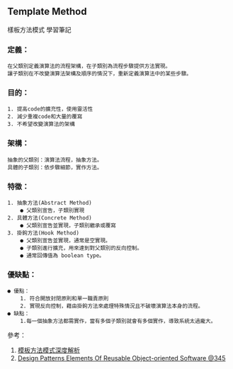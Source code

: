 ## Template Method


樣板方法模式 學習筆記

### 定義：
    在父類別定義演算法的流程架構，在子類別為流程步驟提供方法實現。
    讓子類別在不改變演算法架構及順序的情況下，重新定義演算法中的某些步驟。

### 目的：
    1. 提高code的擴充性，使用靈活性
    2. 減少重複code和大量的覆寫
    3. 不希望改變演算法的架構

### 架構：
    抽象的父類別：演算法流程，抽象方法。
    具體的子類別：依步驟細節，實作方法。

### 特徵：
    1. 抽象方法(Abstract Method)
        ● 父類別宣告，子類別實現
    2. 具體方法(Concrete Method)
        ● 父類別宣告並實現，子類別繼承或覆寫
    3. 掛鉤方法(Hook Method)
        ● 父類別宣告並實現，通常是空實現。
        ● 子類別進行擴充，用來達到對父類別的反向控制。
        ● 通常回傳值為 boolean type。

### 優缺點：
    ● 優點：
        1. 符合開放封閉原則和單一職責原則
        2. 實現反向控制，藉由掛鉤方法來處理特殊情況且不破壞演算法本身的流程。
    ● 缺點：
        1.每一個抽象方法都需實作，當有多個子類別就會有多個實作，導致系統太過龐大。



參考：
1. <a href = "https://blog.csdn.net/lovelion/article/details/8299794"> 模板方法模式深度解析 </a>
2. <a href = "https://sophia.javeriana.edu.co/~cbustaca/docencia/DSBP-2018-01/recursos/Erich%20Gamma,%20Richard%20Helm,%20Ralph%20Johnson,%20John%20M.%20Vlissides-Design%20Patterns_%20Elements%20of%20Reusable%20Object-Oriented%20Software%20%20-Addison-Wesley%20Professional%20(1994).pdf"> Design Patterns Elements Of Reusable Object-oriented Software @345 </a>




